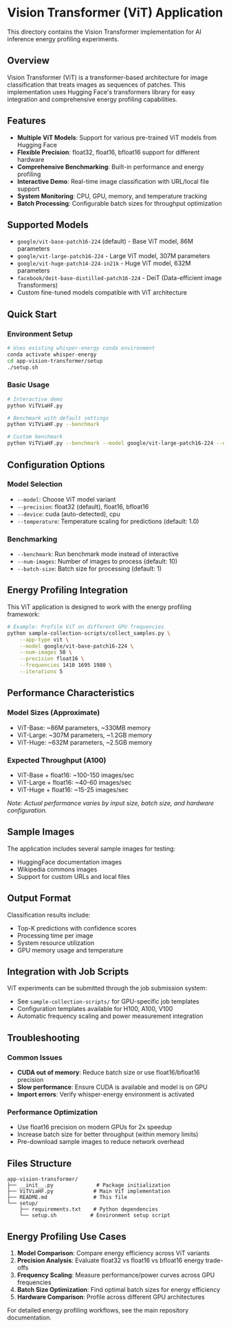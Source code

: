 # Vision Transformer (ViT) Application

This directory contains the Vision Transformer implementation for AI inference energy profiling experiments.

## Overview

Vision Transformer (ViT) is a transformer-based architecture for image classification that treats images as sequences of patches. This implementation uses Hugging Face's transformers library for easy integration and comprehensive energy profiling capabilities.

## Features

- **Multiple ViT Models**: Support for various pre-trained ViT models from Hugging Face
- **Flexible Precision**: float32, float16, bfloat16 support for different hardware
- **Comprehensive Benchmarking**: Built-in performance and energy profiling
- **Interactive Demo**: Real-time image classification with URL/local file support
- **System Monitoring**: CPU, GPU, memory, and temperature tracking
- **Batch Processing**: Configurable batch sizes for throughput optimization

## Supported Models

- `google/vit-base-patch16-224` (default) - Base ViT model, 86M parameters
- `google/vit-large-patch16-224` - Large ViT model, 307M parameters
- `google/vit-huge-patch14-224-in21k` - Huge ViT model, 632M parameters
- `facebook/deit-base-distilled-patch16-224` - DeiT (Data-efficient image Transformers)
- Custom fine-tuned models compatible with ViT architecture

## Quick Start

### Environment Setup
```bash
# Uses existing whisper-energy conda environment
conda activate whisper-energy
cd app-vision-transformer/setup
./setup.sh
```

### Basic Usage
```bash
# Interactive demo
python ViTViaHF.py

# Benchmark with default settings
python ViTViaHF.py --benchmark

# Custom benchmark
python ViTViaHF.py --benchmark --model google/vit-large-patch16-224 --num-images 20 --precision float16
```

## Configuration Options

### Model Selection
- `--model`: Choose ViT model variant
- `--precision`: float32 (default), float16, bfloat16
- `--device`: cuda (auto-detected), cpu
- `--temperature`: Temperature scaling for predictions (default: 1.0)

### Benchmarking
- `--benchmark`: Run benchmark mode instead of interactive
- `--num-images`: Number of images to process (default: 10)
- `--batch-size`: Batch size for processing (default: 1)

## Energy Profiling Integration

This ViT application is designed to work with the energy profiling framework:

```bash
# Example: Profile ViT on different GPU frequencies
python sample-collection-scripts/collect_samples.py \
    --app-type vit \
    --model google/vit-base-patch16-224 \
    --num-images 50 \
    --precision float16 \
    --frequencies 1410 1695 1980 \
    --iterations 5
```

## Performance Characteristics

### Model Sizes (Approximate)
- ViT-Base: ~86M parameters, ~330MB memory
- ViT-Large: ~307M parameters, ~1.2GB memory  
- ViT-Huge: ~632M parameters, ~2.5GB memory

### Expected Throughput (A100)
- ViT-Base + float16: ~100-150 images/sec
- ViT-Large + float16: ~40-60 images/sec
- ViT-Huge + float16: ~15-25 images/sec

*Note: Actual performance varies by input size, batch size, and hardware configuration.*

## Sample Images

The application includes several sample images for testing:
- HuggingFace documentation images
- Wikipedia commons images
- Support for custom URLs and local files

## Output Format

Classification results include:
- Top-K predictions with confidence scores
- Processing time per image
- System resource utilization
- GPU memory usage and temperature

## Integration with Job Scripts

ViT experiments can be submitted through the job submission system:
- See `sample-collection-scripts/` for GPU-specific job templates
- Configuration templates available for H100, A100, V100
- Automatic frequency scaling and power measurement integration

## Troubleshooting

### Common Issues
- **CUDA out of memory**: Reduce batch size or use float16/bfloat16 precision
- **Slow performance**: Ensure CUDA is available and model is on GPU
- **Import errors**: Verify whisper-energy environment is activated

### Performance Optimization
- Use float16 precision on modern GPUs for 2x speedup
- Increase batch size for better throughput (within memory limits)
- Pre-download sample images to reduce network overhead

## Files Structure

```
app-vision-transformer/
├── __init__.py              # Package initialization
├── ViTViaHF.py             # Main ViT implementation
├── README.md               # This file
└── setup/
    ├── requirements.txt    # Python dependencies
    └── setup.sh           # Environment setup script
```

## Energy Profiling Use Cases

1. **Model Comparison**: Compare energy efficiency across ViT variants
2. **Precision Analysis**: Evaluate float32 vs float16 vs bfloat16 energy trade-offs
3. **Frequency Scaling**: Measure performance/power curves across GPU frequencies
4. **Batch Size Optimization**: Find optimal batch sizes for energy efficiency
5. **Hardware Comparison**: Profile across different GPU architectures

For detailed energy profiling workflows, see the main repository documentation.
